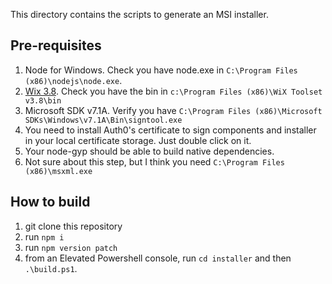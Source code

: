 This directory contains the scripts to generate an MSI installer.

## Pre-requisites

1.  Node for Windows. Check you have node.exe in `C:\Program Files (x86)\nodejs\node.exe`.
2.  [Wix 3.8](https://wix.codeplex.com/releases/view/115492). Check you have the bin in `c:\Program Files (x86)\WiX Toolset v3.8\bin`
3.  Microsoft SDK v7.1A. Verify you have `C:\Program Files (x86)\Microsoft SDKs\Windows\v7.1A\Bin\signtool.exe`
4.  You need to install Auth0's certificate to sign components and installer in your local certificate storage. Just double click on it.
5.  Your node-gyp should be able to build native dependencies.
6.  Not sure about this step, but I think you need `C:\Program Files (x86)\msxml.exe`

## How to build

1.  git clone this repository
2.  run `npm i`
3.  run `npm version patch`
4.  from an Elevated Powershell console, run `cd installer` and then `.\build.ps1`.